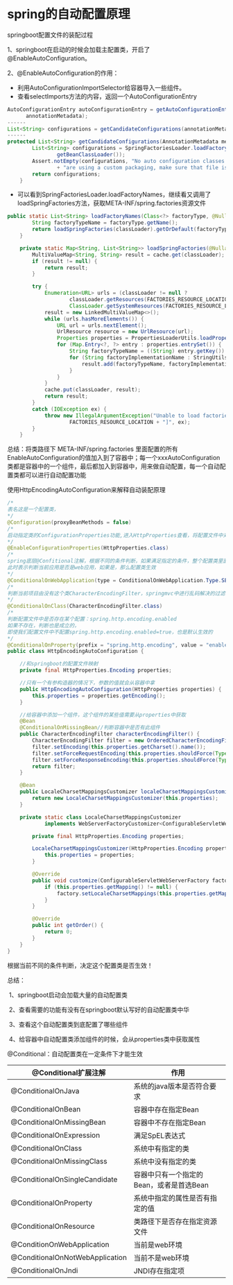 # spring的自动配置原理

springboot配置文件的装配过程

1、springboot在启动的时候会加载主配置类，开启了@EnableAutoConfiguration。

2、@EnableAutoConfiguration的作用：

- 利用AutoConfigurationImportSelector给容器导入一些组件。
- 查看selectImports方法的内容，返回一个AutoConfigurationEntry

```java
AutoConfigurationEntry autoConfigurationEntry = getAutoConfigurationEntry(autoConfigurationMetadata,
      annotationMetadata);
------
List<String> configurations = getCandidateConfigurations(annotationMetadata, attributes);
------
protected List<String> getCandidateConfigurations(AnnotationMetadata metadata, AnnotationAttributes attributes) {
		List<String> configurations = SpringFactoriesLoader.loadFactoryNames(getSpringFactoriesLoaderFactoryClass(),
				getBeanClassLoader());
		Assert.notEmpty(configurations, "No auto configuration classes found in META-INF/spring.factories. If you "
				+ "are using a custom packaging, make sure that file is correct.");
		return configurations;
	}
```

- 可以看到SpringFactoriesLoader.loadFactoryNames，继续看又调用了loadSpringFactories方法，获取META-INF/spring.factories资源文件

```java
public static List<String> loadFactoryNames(Class<?> factoryType, @Nullable ClassLoader classLoader) {
		String factoryTypeName = factoryType.getName();
		return loadSpringFactories(classLoader).getOrDefault(factoryTypeName, Collections.emptyList());
	}

	private static Map<String, List<String>> loadSpringFactories(@Nullable ClassLoader classLoader) {
		MultiValueMap<String, String> result = cache.get(classLoader);
		if (result != null) {
			return result;
		}

		try {
			Enumeration<URL> urls = (classLoader != null ?
					classLoader.getResources(FACTORIES_RESOURCE_LOCATION) :
					ClassLoader.getSystemResources(FACTORIES_RESOURCE_LOCATION));
			result = new LinkedMultiValueMap<>();
			while (urls.hasMoreElements()) {
				URL url = urls.nextElement();
				UrlResource resource = new UrlResource(url);
				Properties properties = PropertiesLoaderUtils.loadProperties(resource);
				for (Map.Entry<?, ?> entry : properties.entrySet()) {
					String factoryTypeName = ((String) entry.getKey()).trim();
					for (String factoryImplementationName : StringUtils.commaDelimitedListToStringArray((String) entry.getValue())) {
						result.add(factoryTypeName, factoryImplementationName.trim());
					}
				}
			}
			cache.put(classLoader, result);
			return result;
		}
		catch (IOException ex) {
			throw new IllegalArgumentException("Unable to load factories from location [" +
					FACTORIES_RESOURCE_LOCATION + "]", ex);
		}
	}
```

总结：将类路径下 META-INF/spring.factories 里面配置的所有EnableAutoConfiguration的值加入到了容器中；每一个xxxAutoConfiguration类都是容器中的一个组件，最后都加入到容器中，用来做自动配置，每一个自动配置类都可以进行自动配置功能

使用HttpEncodingAutoConfiguration来解释自动装配原理

```java
/*
表名这是一个配置类，
*/
@Configuration(proxyBeanMethods = false)
/*
启动指定类的ConfigurationProperties功能,进入HttpProperties查看，将配置文件中对应的值和HttpProperties绑定起来，并把HttpProperties加入到ioc容器中
*/
@EnableConfigurationProperties(HttpProperties.class)
/*
spring底层@Confitional注解，根据不同的条件判断，如果满足指定的条件，整个配置类里面的配置就会生效
此时表示判断当前应用是否是web应用，如果是，那么配置类生效
*/
@ConditionalOnWebApplication(type = ConditionalOnWebApplication.Type.SERVLET)
/*
判断当前项目由没有这个类CharacterEncodingFilter，springmvc中进行乱码解决的过滤器
*/
@ConditionalOnClass(CharacterEncodingFilter.class)
/*
判断配置文件中是否存在某个配置：spring.http.encoding.enabled
如果不存在，判断也是成立的，
即使我们配置文件中不配置spring.http.encoding.enabled=true，也是默认生效的
*/
@ConditionalOnProperty(prefix = "spring.http.encoding", value = "enabled", matchIfMissing = true)
public class HttpEncodingAutoConfiguration {

    //和springboot的配置文件映射
	private final HttpProperties.Encoding properties;

    //只有一个有参构造器的情况下，参数的值就会从容器中拿
	public HttpEncodingAutoConfiguration(HttpProperties properties) {
		this.properties = properties.getEncoding();
	}

    //给容器中添加一个组件，这个组件的某些值需要从properties中获取
	@Bean
	@ConditionalOnMissingBean//判断容器中是否有此组件
	public CharacterEncodingFilter characterEncodingFilter() {
		CharacterEncodingFilter filter = new OrderedCharacterEncodingFilter();
		filter.setEncoding(this.properties.getCharset().name());
		filter.setForceRequestEncoding(this.properties.shouldForce(Type.REQUEST));
		filter.setForceResponseEncoding(this.properties.shouldForce(Type.RESPONSE));
		return filter;
	}

	@Bean
	public LocaleCharsetMappingsCustomizer localeCharsetMappingsCustomizer() {
		return new LocaleCharsetMappingsCustomizer(this.properties);
	}

	private static class LocaleCharsetMappingsCustomizer
			implements WebServerFactoryCustomizer<ConfigurableServletWebServerFactory>, Ordered {

		private final HttpProperties.Encoding properties;

		LocaleCharsetMappingsCustomizer(HttpProperties.Encoding properties) {
			this.properties = properties;
		}

		@Override
		public void customize(ConfigurableServletWebServerFactory factory) {
			if (this.properties.getMapping() != null) {
				factory.setLocaleCharsetMappings(this.properties.getMapping());
			}
		}

		@Override
		public int getOrder() {
			return 0;
		}
	}
}

```

根据当前不同的条件判断，决定这个配置类是否生效！

总结：

​		1、springboot启动会加载大量的自动配置类

​		2、查看需要的功能有没有在springboot默认写好的自动配置类中华

​		3、查看这个自动配置类到底配置了哪些组件

​		4、给容器中自动配置类添加组件的时候，会从properties类中获取属性

@Conditional：自动配置类在一定条件下才能生效

| @Conditional扩展注解            | 作用                                     |
| ------------------------------- | ---------------------------------------- |
| @ConditionalOnJava              | 系统的java版本是否符合要求               |
| @ConditionalOnBean              | 容器中存在指定Bean                       |
| @ConditionalOnMissingBean       | 容器中不存在指定Bean                     |
| @ConditionalOnExpression        | 满足SpEL表达式                           |
| @ConditionalOnClass             | 系统中有指定的类                         |
| @ConditionalOnMissingClass      | 系统中没有指定的类                       |
| @ConditionalOnSingleCandidate   | 容器中只有一个指定的Bean，或者是首选Bean |
| @ConditionalOnProperty          | 系统中指定的属性是否有指定的值           |
| @ConditionalOnResource          | 类路径下是否存在指定资源文件             |
| @ConditionOnWebApplication      | 当前是web环境                            |
| @ConditionalOnNotWebApplication | 当前不是web环境                          |
| @ConditionalOnJndi              | JNDI存在指定项                           |

